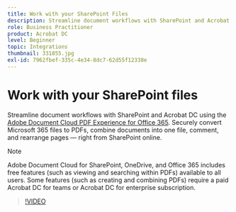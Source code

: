 ```yaml
---
title: Work with your SharePoint Files
description: Streamline document workflows with SharePoint and Acrobat DC using the Adobe Document Cloud PDF Experience for Office 365
role: Business Practitioner
product: Acrobat DC
level: Beginner
topic: Integrations
thumbnail: 331855.jpg
exl-id: 7962fbef-335c-4e34-8dc7-62d55f12338e
---
```

# Work with your SharePoint files

Streamline document workflows with SharePoint and Acrobat DC using the [Adobe Document Cloud PDF Experience for Office 365](https://appsource.microsoft.com/en-us/product/web-apps/adobeinc.adobe-document-cloud-pdf?tab=Overview). Securely convert Microsoft 365 files to PDFs, combine documents into one file, comment, and rearrange pages — right from SharePoint online.

>[!NOTE]
>
>Adobe Document Cloud for SharePoint, OneDrive, and Office 365 includes free features (such as viewing and searching within PDFs) available to all users. Some features (such as creating and combining PDFs) require a paid Acrobat DC for teams or Acrobat DC for enterprise subscription.

>[!VIDEO](https://video.tv.adobe.com/v/331855?hidetitle=true)
